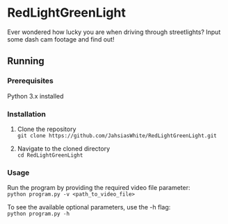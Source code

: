 # RedLightGreenLight

Ever wondered how lucky you are when driving through streetlights? Input some dash cam footage and find out!

## Running

### Prerequisites

Python 3.x installed

### Installation

1. Clone the repository<br>
   `git clone https://github.com/JahsiasWhite/RedLightGreenLight.git`

2. Navigate to the cloned directory<br>
   `cd RedLightGreenLight`

### Usage

Run the program by providing the required video file parameter:<br>
`python program.py -v <path_to_video_file>`

To see the available optional parameters, use the -h flag:<br>
`python program.py -h`
